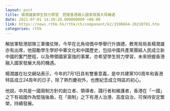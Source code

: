 ```yaml
---
layout: post
title: 楊潤雄冀學生努力學習　把握香港融入國家發展大局機遇
date: 2021-07-01 14:20:28.000000000 +08:00
link: https://news.rthk.hk/rthk/ch/component/k2/1598664-20210701.htm
categories: rthk
---
```


解放軍駐港部隊三軍儀仗隊，今早在北角培僑中學舉行升旗禮，教育局局長楊潤雄亦有出席，他鼓勵學生學好中華文化和中國歷史，包括中國共產黨團結人民成立新中國的奮鬥歷程，以及帶領國家富強的事業，亦希望學生努力學習，未來把握香港融入國家發展大局的機遇。

楊潤雄在社交網站表示，今年的7月1日具有雙重意義，是中共建黨100周年和香港特區成立24周年的日子，除了熱烈慶祝外，也應紀念成立特區的初心。

他說，中共是一國兩制方針的創立者、領導者、踐行者和維護者，香港在「一國」之下有祖國作為堅強後盾，在「兩制」之下有港人治港、高度自治，可保持安定繁榮，持續發展。
